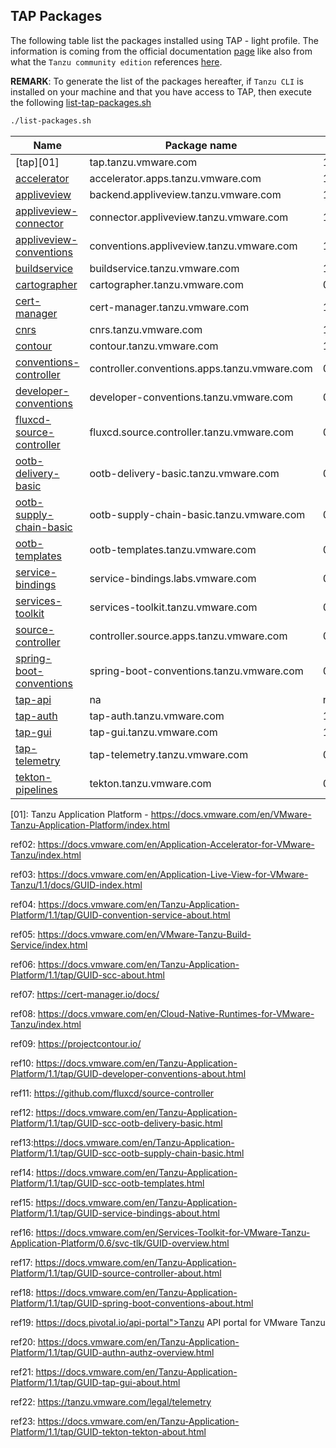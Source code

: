 ## TAP Packages

The following table list the packages installed using TAP - light profile. The information is coming from the official documentation [page](https://docs.vmware.com/en/Tanzu-Application-Platform/1.1/tap/GUID-components.html)
like also from what the `Tanzu community edition` references [here](https://github.com/vmware-tanzu/community-edition#packages).

**REMARK**: To generate the list of the packages hereafter, if `Tanzu CLI` is installed on your machine and that you have access to TAP, then execute the following [list-tap-packages.sh](scripts/list-packages.sh)

```bash
./list-packages.sh
```


| Name                                | Package name                                 | Version      |
| ------------------------------------- | ---------------------------------------------- | -------------- |
| [tap][01] | tap.tanzu.vmware.com                         | 1.1.0        |
| [accelerator](#ref02)               | accelerator.apps.tanzu.vmware.com            | 1.1.2        |
| [appliveview](#ref03)               | backend.appliveview.tanzu.vmware.com         | 1.1.0        |
| [appliveview-connector](#ref04)     | connector.appliveview.tanzu.vmware.com       | 1.1.0        |
| [appliveview-conventions](#ref04)   | conventions.appliveview.tanzu.vmware.com     | 1.1.0        |
| [buildservice](#ref05)              | buildservice.tanzu.vmware.com                | 1.5.0        |
| [cartographer](#ref06)              | cartographer.tanzu.vmware.com                | 0.3.0        |
| [cert-manager](#ref07)              | cert-manager.tanzu.vmware.com                | 1.5.3+tap.2  |
| [cnrs](#ref08)                      | cnrs.tanzu.vmware.com                        | 1.2.0        |
| [contour](#ref09)                   | contour.tanzu.vmware.com                     | 1.18.2+tap.2 |
| [conventions-controller](#ref04)    | controller.conventions.apps.tanzu.vmware.com | 0.6.3        |
| [developer-conventions](#ref10)     | developer-conventions.tanzu.vmware.com       | 0.6.0        |
| [fluxcd-source-controller](#ref11)  | fluxcd.source.controller.tanzu.vmware.com    | 0.16.4       |
| [ootb-delivery-basic](#ref12)       | ootb-delivery-basic.tanzu.vmware.com         | 0.7.0        |
| [ootb-supply-chain-basic](#ref13)   | ootb-supply-chain-basic.tanzu.vmware.com     | 0.7.0        |
| [ootb-templates](#ref28)            | ootb-templates.tanzu.vmware.com              | 0.7.0        |
| [service-bindings](#ref15)          | service-bindings.labs.vmware.com             | 0.7.1        |
| [services-toolkit ](#ref16)         | services-toolkit.tanzu.vmware.com            | 0.6.0        |
| [source-controller](#ref17)         | controller.source.apps.tanzu.vmware.com      | 0.3.3        |
| [spring-boot-conventions](#ref18)   | spring-boot-conventions.tanzu.vmware.com     | 0.4.0        |
| [tap-api](#ref19)                   | na                                           | na           |
| [tap-auth](#ref20)                  | tap-auth.tanzu.vmware.com                    | 1.1.0        |
| [tap-gui](#ref21)                   | tap-gui.tanzu.vmware.com                     | 1.1.0        |
| [tap-telemetry](#22)                | tap-telemetry.tanzu.vmware.com               | 0.1.4        |
| [tekton-pipelines](#ref21)          | tekton.tanzu.vmware.com                      | 0.33.2       |

[01]: Tanzu Application Platform - https://docs.vmware.com/en/VMware-Tanzu-Application-Platform/index.html

<a name="ref02">ref02</a>: https://docs.vmware.com/en/Application-Accelerator-for-VMware-Tanzu/index.html

<a name="ref03">ref03</a>: https://docs.vmware.com/en/Application-Live-View-for-VMware-Tanzu/1.1/docs/GUID-index.html

<a name="ref04">ref04</a>: https://docs.vmware.com/en/Tanzu-Application-Platform/1.1/tap/GUID-convention-service-about.html

<a name="ref05">ref05</a>: https://docs.vmware.com/en/VMware-Tanzu-Build-Service/index.html

<a name="ref06">ref06</a>: https://docs.vmware.com/en/Tanzu-Application-Platform/1.1/tap/GUID-scc-about.html

<a name="ref07">ref07</a>: https://cert-manager.io/docs/

<a name="ref08">ref08</a>: https://docs.vmware.com/en/Cloud-Native-Runtimes-for-VMware-Tanzu/index.html

<a name="ref09">ref09</a>: https://projectcontour.io/

<a name="ref10">ref10</a>: https://docs.vmware.com/en/Tanzu-Application-Platform/1.1/tap/GUID-developer-conventions-about.html

<a name="ref11">ref11</a>: https://github.com/fluxcd/source-controller

<a name="ref12">ref12</a>: https://docs.vmware.com/en/Tanzu-Application-Platform/1.1/tap/GUID-scc-ootb-delivery-basic.html

<a name="ref13">ref13</a>:https://docs.vmware.com/en/Tanzu-Application-Platform/1.1/tap/GUID-scc-ootb-supply-chain-basic.html

<a name="ref14">ref14</a>: https://docs.vmware.com/en/Tanzu-Application-Platform/1.1/tap/GUID-scc-ootb-templates.html

<a name="ref15">ref15</a>: https://docs.vmware.com/en/Tanzu-Application-Platform/1.1/tap/GUID-service-bindings-about.html

<a name="ref16">ref16</a>: https://docs.vmware.com/en/Services-Toolkit-for-VMware-Tanzu-Application-Platform/0.6/svc-tlk/GUID-overview.html

<a name="ref17">ref17</a>: https://docs.vmware.com/en/Tanzu-Application-Platform/1.1/tap/GUID-source-controller-about.html

<a name="ref18">ref18</a>: https://docs.vmware.com/en/Tanzu-Application-Platform/1.1/tap/GUID-spring-boot-conventions-about.html

<a name="ref19">ref19</a>: https://docs.pivotal.io/api-portal">Tanzu API portal for VMware Tanzu

<a name="ref20">ref20</a>: https://docs.vmware.com/en/Tanzu-Application-Platform/1.1/tap/GUID-authn-authz-overview.html

<a name="ref21">ref21</a>: https://docs.vmware.com/en/Tanzu-Application-Platform/1.1/tap/GUID-tap-gui-about.html

<a name="ref22">ref22</a>: https://tanzu.vmware.com/legal/telemetry

<a name="ref23">ref23</a>: https://docs.vmware.com/en/Tanzu-Application-Platform/1.1/tap/GUID-tekton-tekton-about.html
